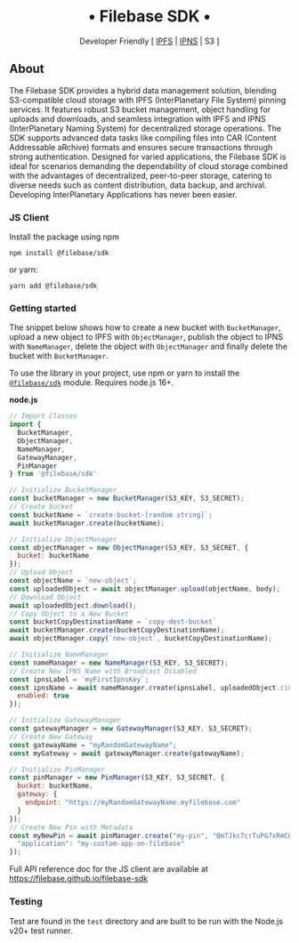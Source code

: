 <h1 align="center">&#x2022; Filebase SDK &#x2022;</h1>
<p align="center">Developer Friendly [ <a href="https://docs.ipfs.tech/concepts/what-is-ipfs/" title="What is IPFS?">IPFS</a> | <a href="https://docs.ipfs.tech/concepts/ipns/" title="What is IPNS?">IPNS</a> | S3 ]</p>

## About

The Filebase SDK provides a hybrid data management solution, blending S3-compatible cloud storage with IPFS 
(InterPlanetary File System) pinning services. It features robust S3 bucket management, object handling for uploads and 
downloads, and seamless integration with IPFS and IPNS (InterPlanetary Naming System) for decentralized storage 
operations. The SDK supports advanced data tasks like compiling files into CAR (Content Addressable aRchive) formats and
ensures secure transactions through strong authentication. Designed for varied applications, the Filebase SDK is ideal 
for scenarios demanding the dependability of cloud storage combined with the advantages of decentralized, peer-to-peer 
storage, catering to diverse needs such as content distribution, data backup, and archival.  Developing InterPlanetary
Applications has never been easier.

### JS Client

Install the package using npm

```shell
npm install @filebase/sdk
```

or yarn:

```shell
yarn add @filebase/sdk
```

### Getting started

The snippet below shows how to create a new bucket with `BucketManager`, upload a new object to IPFS 
with `ObjectManager`, publish the object to IPNS with `NameManager`, delete the object with `ObjectManager` and finally
delete the bucket with `BucketManager`.

To use the library in your project, use npm or yarn to install the [`@filebase/sdk`](https://www.npmjs.com/package/@filebase/sdk) module.  Requires node.js 16+.

**node.js**
````js
// Import Classes
import {
  BucketManager, 
  ObjectManager, 
  NameManager, 
  GatewayManager, 
  PinManager
} from '@filebase/sdk'

// Initialize BucketManager
const bucketManager = new BucketManager(S3_KEY, S3_SECRET);
// Create bucket
const bucketName = `create-bucket-[random string]`;
await bucketManager.create(bucketName);

// Initialize ObjectManager
const objectManager = new ObjectManager(S3_KEY, S3_SECRET, {
  bucket: bucketName
});
// Upload Object
const objectName = `new-object`;
const uploadedObject = await objectManager.upload(objectName, body);
// Download Object
await uploadedObject.download();
// Copy Object to a New Bucket
const bucketCopyDestinationName = `copy-dest-bucket`
await bucketManager.create(bucketCopyDestinationName);
await objectManager.copy(`new-object`, bucketCopyDestinationName);

// Initialize NameManager
const nameManager = new NameManager(S3_KEY, S3_SECRET);
// Create New IPNS Name with Broadcast Disabled
const ipnsLabel = `myFirstIpnsKey`;
const ipnsName = await nameManager.create(ipnsLabel, uploadedObject.cid, {
  enabled: true
});

// Initialize GatewayManager
const gatewayManager = new GatewayManager(S3_KEY, S3_SECRET);
// Create New Gateway
const gatewayName = "myRandomGatewayName";
const myGateway = await gatewayManager.create(gatewayName);

// Initialize PinManager
const pinManager = new PinManager(S3_KEY, S3_SECRET, {
  bucket: bucketName,
  gateway: {
    endpoint: "https://myRandomGatewayName.myfilebase.com"
  }
});
// Create New Pin with Metadata
const myNewPin = await pinManager.create("my-pin", "QmTJkc7crTuPG7xRmCQSz1yioBpCW3juFBtJPXhQfdCqGF", {
  "application": "my-custom-app-on-filebase"
});
````

Full API reference doc for the JS client are available at https://filebase.github.io/filebase-sdk

### Testing

Test are found in the `test` directory and are built to be run with the Node.js v20+ test runner.